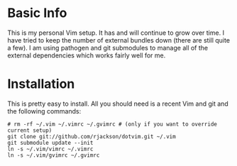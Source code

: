 Basic Info
==========

This is my personal Vim setup.  It has and will continue to grow over time.
I have tried to keep the number of external bundles down (there are still quite
a few). I am using pathogen and git submodules to manage all of the external
dependencies which works fairly well for me.

Installation
============

This is pretty easy to install.  All you should need is a recent Vim and git
and the following commands:

    # rm -rf ~/.vim ~/.vimrc ~/.gvimrc # (only if you want to override current setup)
    git clone git://github.com/rjackson/dotvim.git ~/.vim
    git submodule update --init
    ln -s ~/.vim/vimrc ~/.vimrc
    ln -s ~/.vim/gvimrc ~/.gvimrc

